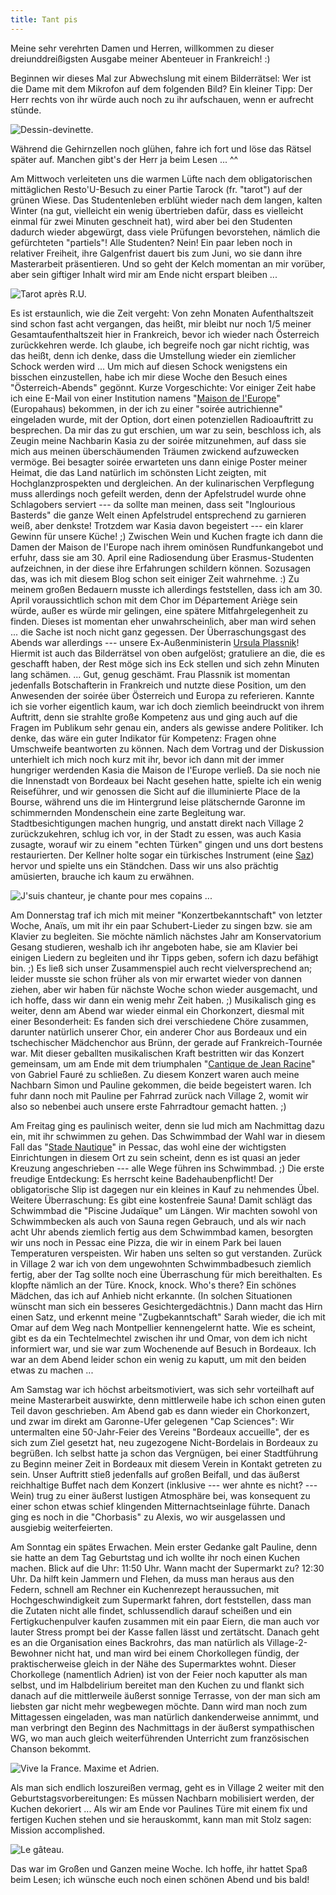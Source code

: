 ```yaml
---
title: Tant pis
---
```


Meine sehr verehrten Damen und Herren, willkommen zu dieser dreiunddreißigsten Ausgabe meiner Abenteuer in Frankreich! :)

Beginnen wir dieses Mal zur Abwechslung mit einem Bilderrätsel: Wer ist die Dame mit dem Mikrofon auf dem folgenden Bild? Ein kleiner Tipp: Der Herr rechts von ihr würde auch noch zu ihr aufschauen, wenn er aufrecht stünde.

![Dessin-devinette.]($media$/Photo3035.jpg)

Während die Gehirnzellen noch glühen, fahre ich fort und löse das Rätsel später auf. Manchen gibt's der Herr ja beim Lesen ... ^^

Am Mittwoch verleiteten uns die warmen Lüfte nach dem obligatorischen mittäglichen Resto'U-Besuch zu einer Partie Tarock (fr. "tarot") auf der grünen Wiese. Das Studentenleben erblüht wieder nach dem langen, kalten Winter (na gut, vielleicht ein wenig übertrieben dafür, dass es vielleicht einmal für zwei Minuten geschneit hat), wird aber bei den Studenten dadurch wieder abgewürgt, dass viele Prüfungen bevorstehen, nämlich die gefürchteten "partiels"! Alle Studenten? Nein! Ein paar leben noch in relativer Freiheit, ihre Galgenfrist dauert bis zum Juni, wo sie dann ihre Masterarbeit präsentieren. Und so geht der Kelch momentan an mir vorüber, aber sein giftiger Inhalt wird mir am Ende nicht erspart bleiben ...

![Tarot après R.U.]($media$/Photo3031.jpg)

Es ist erstaunlich, wie die Zeit vergeht: Von zehn Monaten Aufenthaltszeit sind schon fast acht vergangen, das heißt, mir bleibt nur noch 1/5 meiner Gesamtaufenthaltszeit hier in Frankreich, bevor ich wieder nach Österreich zurückkehren werde. Ich glaube, ich begreife noch gar nicht richtig, was das heißt, denn ich denke, dass die Umstellung wieder ein ziemlicher Schock werden wird ...
Um mich auf diesen Schock wenigstens ein bisschen einzustellen, habe ich mir diese Woche den Besuch eines "Österreich-Abends" gegönnt. Kurze Vorgeschichte: Vor einiger Zeit habe ich eine E-Mail von einer Institution namens "[Maison de l'Europe](http://www.europe-bordeaux.eu/)" (Europahaus) bekommen, in der ich zu einer "soirée autrichienne" eingeladen wurde, mit der Option, dort einen potenziellen Radioauftritt zu besprechen. Da mir das zu gut erschien, um war zu sein, beschloss ich, als Zeugin meine Nachbarin Kasia zu der soirée mitzunehmen, auf dass sie mich aus meinen überschäumenden Träumen zwickend aufzuwecken vermöge. Bei besagter soirée erwarteten uns dann einige Poster meiner Heimat, die das Land natürlich im schönsten Licht zeigten, mit Hochglanzprospekten und dergleichen. An der kulinarischen Verpflegung muss allerdings noch gefeilt werden, denn der Apfelstrudel wurde ohne Schlagobers serviert --- da sollte man meinen, dass seit "Inglourious Basterds" die ganze Welt einen Apfelstrudel entsprechend zu garnieren weiß, aber denkste! Trotzdem war Kasia davon begeistert --- ein klarer Gewinn für unsere Küche! ;)
Zwischen Wein und Kuchen fragte ich dann die Damen der Maison de l'Europe nach ihrem ominösen Rundfunkangebot und erfuhr, dass sie am 30. April eine Radiosendung über Erasmus-Studenten aufzeichnen, in der diese ihre Erfahrungen schildern können. Sozusagen das, was ich mit diesem Blog schon seit einiger Zeit wahrnehme. :) Zu meinem großen Bedauern musste ich allerdings feststellen, dass ich am 30. April voraussichtlich schon mit dem Chor im Département Ariège sein würde, außer es würde mir gelingen, eine spätere Mitfahrgelegenheit zu finden. Dieses ist momentan eher unwahrscheinlich, aber man wird sehen ... die Sache ist noch nicht ganz gegessen.
Der Überraschungsgast des Abends war allerdings --- unsere Ex-Außenministerin [Ursula Plassnik](http://de.wikipedia.org/wiki/Ursula_Plassnik)! Hiermit ist auch das Bilderrätsel von oben aufgelöst; gratuliere an die, die es geschafft haben, der Rest möge sich ins Eck stellen und sich zehn Minuten lang schämen. ...
Gut, genug geschämt. Frau Plassnik ist momentan jedenfalls Botschafterin in Frankreich und nutzte diese Position, um den Anwesenden der soirée über Österreich und Europa zu referieren. Kannte ich sie vorher eigentlich kaum, war ich doch ziemlich beeindruckt von ihrem Auftritt, denn sie strahlte große Kompetenz aus und ging auch auf die Fragen im Publikum sehr genau ein, anders als gewisse andere Politiker. Ich denke, das wäre ein guter Indikator für Kompetenz: Fragen ohne Umschweife beantworten zu können.
Nach dem Vortrag und der Diskussion unterhielt ich mich noch kurz mit ihr, bevor ich dann mit der immer hungriger werdenden Kasia die Maison de l'Europe verließ. Da sie noch nie die Innenstadt von Bordeaux bei Nacht gesehen hatte, spielte ich ein wenig Reiseführer, und wir genossen die Sicht auf die illuminierte Place de la Bourse, während uns die im Hintergrund leise plätschernde Garonne im schimmernden Mondenschein eine zarte Begleitung war. Stadtbesichtigungen machen hungrig, und anstatt direkt nach Village 2 zurückzukehren, schlug ich vor, in der Stadt zu essen, was auch Kasia zusagte, worauf wir zu einem "echten Türken" gingen und uns dort bestens restaurierten. Der Kellner holte sogar ein türkisches Instrument (eine [Saz](http://de.wikipedia.org/wiki/Saz)) hervor und spielte uns ein Ständchen. Dass wir uns also prächtig amüsierten, brauche ich kaum zu erwähnen.

![J'suis chanteur, je chante pour mes copains ...]($media$/Photo3037.jpg)

Am Donnerstag traf ich mich mit meiner "Konzertbekanntschaft" von letzter Woche, Anaïs, um mit ihr ein paar Schubert-Lieder zu singen bzw. sie am Klavier zu begleiten. Sie möchte nämlich nächstes Jahr am Konservatorium Gesang studieren, weshalb ich ihr angeboten habe, sie am Klavier bei einigen Liedern zu begleiten und ihr Tipps geben, sofern ich dazu befähigt bin. ;) Es ließ sich unser Zusammenspiel auch recht vielversprechend an; leider musste sie schon früher als von mir erwartet wieder von dannen ziehen, aber wir haben für nächste Woche schon wieder ausgemacht, und ich hoffe, dass wir dann ein wenig mehr Zeit haben. ;)
Musikalisch ging es weiter, denn am Abend war wieder einmal ein Chorkonzert, diesmal mit einer Besonderheit: Es fanden sich drei verschiedene Chöre zusammen, darunter natürlich unserer Chor, ein anderer Chor aus Bordeaux und ein tschechischer Mädchenchor aus Brünn, der gerade auf Frankreich-Tournée war. Mit dieser geballten musikalischen Kraft bestritten wir das Konzert gemeinsam, um am Ende mit dem triumphalen "[Cantique de Jean Racine](http://www.youtube.com/watch?v=NzUMfVpugq4)" von Gabriel Fauré zu schließen.
Zu diesem Konzert waren auch meine Nachbarn Simon und Pauline gekommen, die beide begeistert waren. Ich fuhr dann noch mit Pauline per Fahrrad zurück nach Village 2, womit wir also so nebenbei auch unsere erste Fahrradtour gemacht hatten. ;)

Am Freitag ging es paulinisch weiter, denn sie lud mich am Nachmittag dazu ein, mit ihr schwimmen zu gehen. Das Schwimmbad der Wahl war in diesem Fall das "[Stade Nautique](http://www.stadenautique-de-pessac.fr)" in Pessac, das wohl eine der wichtigsten Einrichtungen in diesem Ort zu sein scheint, denn es ist quasi an jeder Kreuzung angeschrieben --- alle Wege führen ins Schwimmbad. ;) Die erste freudige Entdeckung: Es herrscht keine Badehaubenpflicht! Der obligatorische Slip ist dagegen nur ein kleines in Kauf zu nehmendes Übel. Weitere Überraschung: Es gibt eine kostenfreie Sauna! Damit schlägt das Schwimmbad die "Piscine Judaïque" um Längen. Wir machten sowohl von Schwimmbecken als auch von Sauna regen Gebrauch, und als wir nach acht Uhr abends ziemlich fertig aus dem Schwimmbad kamen, besorgten wir uns noch in Pessac eine Pizza, die wir in einem Park bei lauen Temperaturen verspeisten. Wir haben uns selten so gut verstanden.
Zurück in Village 2 war ich von dem ungewohnten Schwimmbadbesuch ziemlich fertig, aber der Tag sollte noch eine Überraschung für mich bereithalten. Es klopfte nämlich an der Türe. Knock, knock. Who's there? Ein schönes Mädchen, das ich auf Anhieb nicht erkannte. (In solchen Situationen wünscht man sich ein besseres Gesichtergedächtnis.) Dann macht das Hirn einen Satz, und erkennt meine "Zugbekanntschaft" Sarah wieder, die ich mit Omar auf dem Weg nach Montpellier kennengelernt hatte. Wie es scheint, gibt es da ein Techtelmechtel zwischen ihr und Omar, von dem ich nicht informiert war, und sie war zum Wochenende auf Besuch in Bordeaux. Ich war an dem Abend leider schon ein wenig zu kaputt, um mit den beiden etwas zu machen ...

Am Samstag war ich höchst arbeitsmotiviert, was sich sehr vorteilhaft auf meine Masterarbeit auswirkte, denn mittlerweile habe ich schon einen guten Teil davon geschrieben.
Am Abend gab es dann wieder ein Chorkonzert, und zwar im direkt am Garonne-Ufer gelegenen "Cap Sciences": Wir untermalten eine 50-Jahr-Feier des Vereins "Bordeaux accueille", der es sich zum Ziel gesetzt hat, neu zugezogene Nicht-Bordelais in Bordeaux zu begrüßen. Ich selbst hatte ja schon das Vergnügen, bei einer Stadtführung zu Beginn meiner Zeit in Bordeaux mit diesem Verein in Kontakt getreten zu sein. Unser Auftritt stieß jedenfalls auf großen Beifall, und das äußerst reichhaltige Buffet nach dem Konzert (inklusive --- wer ahnte es nicht? --- Wein) trug zu einer äußerst lustigen Atmosphäre bei, was konsequent zu einer schon etwas schief klingenden Mitternachtseinlage führte. Danach ging es noch in die "Chorbasis" zu Alexis, wo wir ausgelassen und ausgiebig weiterfeierten.

Am Sonntag ein spätes Erwachen. Mein erster Gedanke galt Pauline, denn sie hatte an dem Tag Geburtstag und ich wollte ihr noch einen Kuchen machen. Blick auf die Uhr: 11:50 Uhr. Wann macht der Supermarkt zu? 12:30 Uhr. Da hilft kein Jammern und Flehen, da muss man heraus aus den Federn, schnell am Rechner ein Kuchenrezept heraussuchen, mit Hochgeschwindigkeit zum Supermarkt fahren, dort feststellen, dass man die Zutaten nicht alle findet, schlussendlich darauf scheißen und ein Fertigkuchenpulver kaufen zusammen mit ein paar Eiern, die man auch vor lauter Stress prompt bei der Kasse fallen lässt und zertätscht. Danach geht es an die Organisation eines Backrohrs, das man natürlich als Village-2-Bewohner nicht hat, und man wird bei einem Chorkollegen fündig, der praktischerweise gleich in der Nähe des Supermarktes wohnt. Dieser Chorkollege (namentlich Adrien) ist von der Feier noch kaputter als man selbst, und im Halbdelirium bereitet man den Kuchen zu und flankt sich danach auf die mittlerweile äußerst sonnige Terrasse, von der man sich am liebsten gar nicht mehr wegbewegen möchte. Dann wird man noch zum Mittagessen eingeladen, was man natürlich dankenderweise annimmt, und man verbringt den Beginn des Nachmittags in der äußerst sympathischen WG, wo man auch gleich weiterführenden Unterricht zum französischen Chanson bekommt.

![Vive la France. Maxime et Adrien.]($media$/Photo3054.jpg)

Als man sich endlich loszureißen vermag, geht es in Village 2 weiter mit den Geburtstagsvorbereitungen: Es müssen Nachbarn mobilisiert werden, der Kuchen dekoriert ...
Als wir am Ende vor Paulines Türe mit einem fix und fertigen Kuchen stehen und sie herauskommt, kann man mit Stolz sagen: Mission accomplished.

![Le gâteau.]($media$/Photo3058.jpg)



Das war im Großen und Ganzen meine Woche. Ich hoffe, ihr hattet Spaß beim Lesen; ich wünsche euch noch einen schönen Abend und bis bald!
